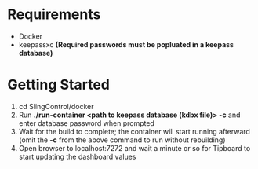 
# Requirements
- Docker
- keepassxc **(Required passwords must be popluated in a keepass database)**

# Getting Started
1. cd SlingControl/docker
2. Run **./run-container <path to keepass database (kdbx file)> -c** and enter database password when prompted
3. Wait for the build to complete; the container will start running afterward (omit the **-c** from the above command to run without rebuilding)
4. Open browser to localhost:7272 and wait a minute or so for Tipboard to start updating the dashboard values
